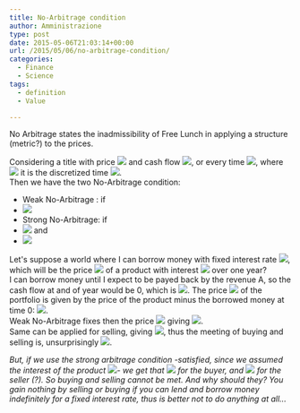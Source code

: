 ```yaml
---
title: No-Arbitrage condition
author: Amministrazione
type: post
date: 2015-05-06T21:03:14+00:00
url: /2015/05/06/no-arbitrage-condition/
categories:
  - Finance
  - Science
tags:
  - definition
  - Value

---
```

No Arbitrage states the inadmissibility of Free Lunch in applying a structure (metric?) to the prices.

Considering a title with price 
<span><img src="/wilt/wp-content/plugins/latex/cache/tex_83878c91171338902e0fe0fb97a8c47a.gif"/></span> 
and cash flow 
<span><img src="/wilt/wp-content/plugins/latex/cache/tex_a8c3ccf513d8ad6722f82cc9060e7fe7.gif"/></span>, or every time 
<span><img src="/wilt/wp-content/plugins/latex/cache/tex_8ce4b16b22b58894aa86c421e8759df3.gif"/></span>, where 
<span><img src="/wilt/wp-content/plugins/latex/cache/tex_8ce4b16b22b58894aa86c421e8759df3.gif"/></span> it is the discretized time 
<span><img src="/wilt/wp-content/plugins/latex/cache/tex_e358efa489f58062f10dd7316b65649e.gif"/></span>.  
Then we have the two No-Arbitrage condition:

  * Weak No-Arbitrage : if 
  * <span><img src="/wilt/wp-content/plugins/latex/cache/tex_8f543b6c72173b396eb32af2b4771428.gif"/></span>
  * Strong No-Arbitrage: if 
  * <span><img src="/wilt/wp-content/plugins/latex/cache/tex_d4e5c7d87799b210379d4cd08f622bbe.gif"/></span> and 
  * <span><img src="/wilt/wp-content/plugins/latex/cache/tex_ab0e974bc5ec3da11ff8c6abeedb48a4.gif"/></span>

Let's suppose a world where I can borrow money with fixed interest rate 
<span><img src="/wilt/wp-content/plugins/latex/cache/tex_4b43b0aee35624cd95b910189b3dc231.gif"/></span>, which will be the price 
<span><img src="/wilt/wp-content/plugins/latex/cache/tex_83878c91171338902e0fe0fb97a8c47a.gif"/></span> of a product with interest 
<span><img src="/wilt/wp-content/plugins/latex/cache/tex_7fc56270e7a70fa81a5935b72eacbe29.gif"/></span> over one year?  
I can borrow money until I expect to be payed back by the revenue A, so the cash flow at and of year would be 0, which is 
<span><img src="/wilt/wp-content/plugins/latex/cache/tex_df2f7856dcc46be27a52406a4a775de2.gif"/></span>. The price 
<span><img src="/wilt/wp-content/plugins/latex/cache/tex_fbade9e36a3f36d3d676c1b808451dd7.gif"/></span> of the portfolio is given by the price of the product minus the borrowed money at time 0: 
<span><img src="/wilt/wp-content/plugins/latex/cache/tex_3457c99323c85daac70e7972de749a77.gif"/></span>.  
Weak No-Arbitrage fixes then the price 
<span><img src="/wilt/wp-content/plugins/latex/cache/tex_9eb68f7ab5af9793d386546341725467.gif"/></span> giving 
<span><img src="/wilt/wp-content/plugins/latex/cache/tex_178bf0990004d59d22ff89d88cf9782e.gif"/></span>.  
Same can be applied for selling, giving 
<span><img src="/wilt/wp-content/plugins/latex/cache/tex_7474166516fb7249b120c5adb6cc2127.gif"/></span>, thus the meeting of buying and selling is, unsurprisingly 
<span><img src="/wilt/wp-content/plugins/latex/cache/tex_378c00a5676ea36d388130e14c3d2037.gif"/></span>.

_But, if we use the strong arbitrage condition -satisfied, since we assumed the interest of the product 
<span><img src="/wilt/wp-content/plugins/latex/cache/tex_17d9c075c38185fc7315e5888f9537e0.gif"/></span>- we get that 
<span><img src="/wilt/wp-content/plugins/latex/cache/tex_c3129b6a78f4ee3279c57c30c4f473c9.gif"/></span> for the buyer, and 
<span><img src="/wilt/wp-content/plugins/latex/cache/tex_a6c7ee44c00acf5e3555ab62a4dfdf13.gif"/></span> for the seller (?). So buying and selling cannot be met. And why should they? You gain nothing by selling or buying if you can lend and borrow money indefinitely for a fixed interest rate, thus is better not to do anything at all..._